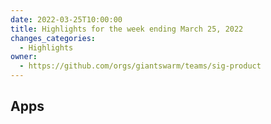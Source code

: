 ```yaml
---
date: 2022-03-25T10:00:00
title: Highlights for the week ending March 25, 2022
changes_categories:
  - Highlights
owner:
  - https://github.com/orgs/giantswarm/teams/sig-product
---
```


## Apps
